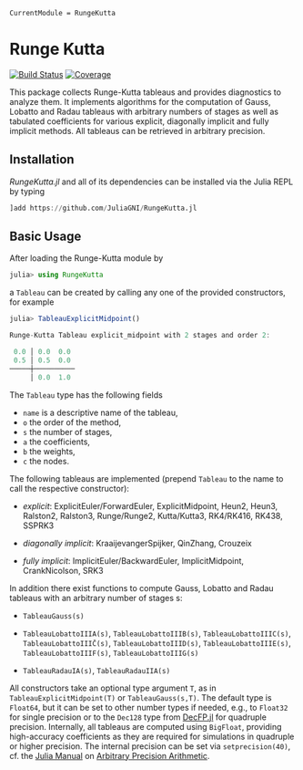 ```@meta
CurrentModule = RungeKutta
```

# Runge Kutta

[![Build Status](https://github.com/JuliaGNI/RungeKutta.jl/workflows/CI/badge.svg)](https://github.com/JuliaGNI/RungeKutta.jl/actions)
[![Coverage](https://codecov.io/gh/JuliaGNI/RungeKutta.jl/branch/master/graph/badge.svg)](https://codecov.io/gh/JuliaGNI/RungeKutta.jl)

This package collects Runge-Kutta tableaus and provides diagnostics to analyze them.
It implements algorithms for the computation of Gauss, Lobatto and Radau tableaus with arbitrary numbers of stages as well as tabulated coefficients for various explicit, diagonally implicit and fully implicit methods.
All tableaus can be retrieved in arbitrary precision.

## Installation

*RungeKutta.jl* and all of its dependencies can be installed via the Julia REPL by typing 
```julia
]add https://github.com/JuliaGNI/RungeKutta.jl
```

## Basic Usage

After loading the Runge-Kutta module by
```julia
julia> using RungeKutta
```
a `Tableau` can be created by calling any one of the provided constructors, for example
```julia
julia> TableauExplicitMidpoint()

Runge-Kutta Tableau explicit_midpoint with 2 stages and order 2:

 0.0 │ 0.0  0.0
 0.5 │ 0.5  0.0
─────┼──────────
     │ 0.0  1.0
```

The `Tableau` type has the following fields
- `name` is a descriptive name of the tableau,
- `o` the order of the method,
- `s` the number of stages,
- `a` the coefficients,
- `b` the weights,
- `c` the nodes.

The following tableaus are implemented (prepend `Tableau` to the name to call the respective constructor):

- *explicit*: ExplicitEuler/ForwardEuler, ExplicitMidpoint, Heun2, Heun3, Ralston2, Ralston3, Runge/Runge2, Kutta/Kutta3, RK4/RK416, RK438, SSPRK3

- *diagonally implicit*: KraaijevangerSpijker, QinZhang, Crouzeix

- *fully implicit*: ImplicitEuler/BackwardEuler, ImplicitMidpoint, CrankNicolson, SRK3

In addition there exist functions to compute Gauss, Lobatto and Radau tableaus with an arbitrary number of stages s:

- `TableauGauss(s)`

- `TableauLobattoIIIA(s)`, `TableauLobattoIIIB(s)`, `TableauLobattoIIIC(s)`, `TableauLobattoIIIC̄(s)`, `TableauLobattoIIID(s)`, `TableauLobattoIIIE(s)`, `TableauLobattoIIIF(s)`, `TableauLobattoIIIG(s)`

- `TableauRadauIA(s)`, `TableauRadauIIA(s)`

All constructors take an optional type argument `T`, as in `TableauExplicitMidpoint(T)` or `TableauGauss(s,T)`. The default type is `Float64`, but it can be set to other number types if needed, e.g., to `Float32` for single precision or to the `Dec128` type from [DecFP.jl](https://github.com/JuliaMath/DecFP.jl) for quadruple precision.
Internally, all tableaus are computed using `BigFloat`, providing high-accuracy coefficients as they are required for simulations in quadruple or higher precision. The internal precision can be set via `setprecision(40)`, cf. the [Julia Manual](https://docs.julialang.org/en/v1/) on [Arbitrary Precision Arithmetic](https://docs.julialang.org/en/v1/manual/integers-and-floating-point-numbers/#Arbitrary-Precision-Arithmetic).
